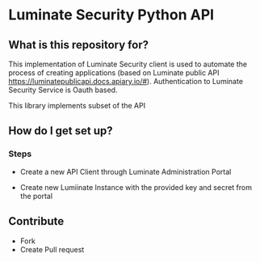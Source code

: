 # Luminate Security Python API #


## What is this repository for? ###

This implementation of Luminate Security client is used to automate the process of creating applications (based on Luminate public API https://luminatepublicapi.docs.apiary.io/#).
Authentication to Luminate Security Service is Oauth based.

This library implements subset of the API


## How do I get set up? ###

### Steps

* Create a new API Client through Luminate Administration Portal

* Create new Lumiinate Instance with the provided key and secret from the portal

## Contribute

* Fork
* Create Pull request
